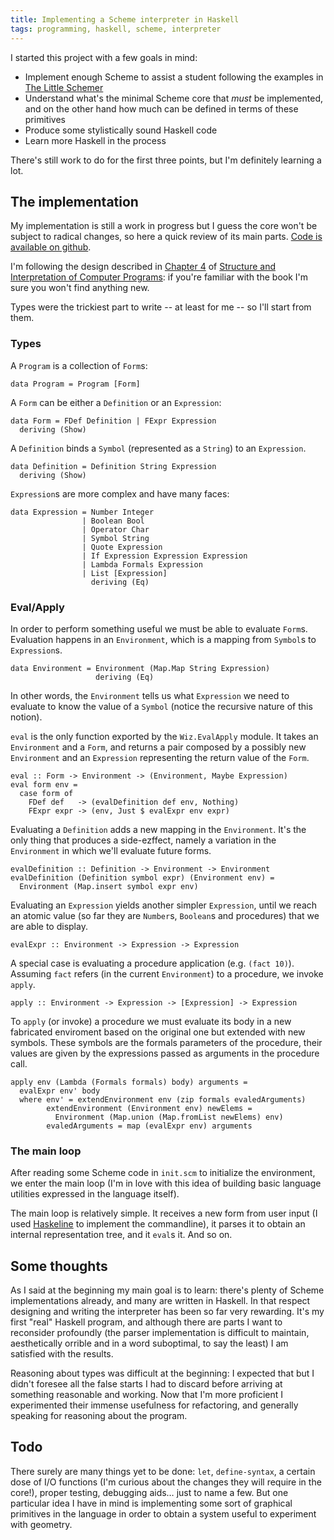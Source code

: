 ```yaml
---
title: Implementing a Scheme interpreter in Haskell
tags: programming, haskell, scheme, interpreter
---
```


I started this project with a few goals in mind:

* Implement enough Scheme to assist a student following the
  examples in [The Little
  Schemer](https://mitpress.mit.edu/books/little-schemer)
* Understand what's the minimal Scheme core that *must* be
  implemented, and on the other hand how much can be defined in
  terms of these primitives
* Produce some stylistically sound Haskell code
* Learn more Haskell in the process

There's still work to do for the first three points, but I'm
definitely learning a lot.

## The implementation

My implementation is still a work in progress but I guess the core
won't be subject to radical changes, so here a quick review of its
main parts. [Code is available on github](https://github.com/larsen/wiz).

I'm following the design described in [Chapter
4](https://mitpress.mit.edu/sicp/full-text/book/book-Z-H-4.html#%_toc_start)
of [Structure and Interpretation of Computer
Programs](https://mitpress.mit.edu/sicp/): if you're familiar with the
book I'm sure you won't find anything new.

Types were the trickiest part to write -- at least for me -- so I'll
start from them.

### Types

A `Program` is a collection of `Form`s:

~~~~ {.haskell}
data Program = Program [Form]
~~~~

A `Form` can be either a `Definition` or an `Expression`:

~~~~ {.haskell}
data Form = FDef Definition | FExpr Expression
  deriving (Show)
~~~~

A `Definition` binds a `Symbol` (represented as a `String`) to an
`Expression`.

~~~~ {.haskell}
data Definition = Definition String Expression
  deriving (Show)
~~~~

`Expression`s are more complex and have many faces:

~~~~ {.haskell}
data Expression = Number Integer
                | Boolean Bool
                | Operator Char
                | Symbol String
                | Quote Expression
                | If Expression Expression Expression
                | Lambda Formals Expression
                | List [Expression]
                  deriving (Eq)
~~~~

### Eval/Apply

In order to perform something useful we must be able to evaluate
`Form`s. Evaluation happens in an `Environment`, which is a
mapping from `Symbol`s to `Expression`s.

~~~~ {.haskell}
data Environment = Environment (Map.Map String Expression)
                   deriving (Eq)
~~~~

In other words, the `Environment` tells us
what `Expression` we need to evaluate to know the value of a `Symbol`
(notice the recursive nature of this notion).

`eval` is the only function exported by the `Wiz.EvalApply` module.
It takes an `Environment` and a `Form`, and returns a pair composed by
a possibly new `Environment` and an `Expression` representing the
return value of the `Form`.

~~~~ {.haskell}
eval :: Form -> Environment -> (Environment, Maybe Expression)
eval form env =
  case form of
    FDef def   -> (evalDefinition def env, Nothing)
    FExpr expr -> (env, Just $ evalExpr env expr)
~~~~

Evaluating a `Definition` adds a new mapping in the
`Environment`. It's the only thing that produces a side-ezffect,
namely a variation in the `Environment` in which we'll evaluate
future forms.

~~~~ {.haskell}
evalDefinition :: Definition -> Environment -> Environment
evalDefinition (Definition symbol expr) (Environment env) =
  Environment (Map.insert symbol expr env)
~~~~

Evaluating an `Expression` yields another simpler `Expression`, until
we reach an atomic value (so far they are `Number`s, `Boolean`s and
procedures) that we are able to display.

~~~~ {.haskell}
evalExpr :: Environment -> Expression -> Expression
~~~~

A special case is evaluating a procedure application (e.g. `(fact
10)`).  Assuming `fact` refers (in the current `Environment`) to a
procedure, we invoke `apply`.

~~~~ {.haskell}
apply :: Environment -> Expression -> [Expression] -> Expression
~~~~

To `apply` (or invoke) a procedure we must evaluate its body in a new
fabricated enviroment based on the original one but extended with
new symbols. These symbols are the formals parameters of the
procedure, their values are given by the expressions passed as
arguments in the procedure call.

~~~~ {.haskell}
apply env (Lambda (Formals formals) body) arguments =
  evalExpr env' body
  where env' = extendEnvironment env (zip formals evaledArguments)
        extendEnvironment (Environment env) newElems =
          Environment (Map.union (Map.fromList newElems) env)
        evaledArguments = map (evalExpr env) arguments
~~~~

### The main loop

After reading some Scheme code in `init.scm` to initialize the
environment, we enter the main loop (I'm in love with this idea of
building basic language utilities expressed in the language itself).

The main loop is relatively simple. It receives a new form from user
input (I used
[Haskeline](https://hackage.haskell.org/package/haskeline) to
implement the commandline), it parses it to obtain an internal
representation tree, and it `eval`s it. And so on.

## Some thoughts

As I said at the beginning my main goal is to learn: there's plenty of
Scheme implementations already, and many are written in Haskell. In
that respect designing and writing the interpreter has been so far
very rewarding. It's my first "real" Haskell program, and although
there are parts I want to reconsider profoundly (the parser
implementation is difficult to maintain, aesthetically orrible and in
a word suboptimal, to say the least) I am satisfied with the results.

Reasoning about types was difficult at the beginning: I expected that
but I didn't foresee all the false starts I had to discard before
arriving at something reasonable and working. Now that I'm more
proficient I experimented their immense usefulness for refactoring,
and generally speaking for reasoning about the program.

## Todo

There surely are many things yet to be done: `let`, `define-syntax`, a
certain dose of I/O functions (I'm curious about the changes they will
require in the core!), proper testing, debugging aids… just to name a
few. But one particular idea I have in mind is implementing some sort
of graphical primitives in the language in order to obtain a system
useful to experiment with geometry.
